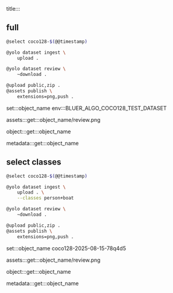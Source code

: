 title:::

## full

```bash
@select coco128-$(@@timestamp)

@yolo dataset ingest \
    upload .

@yolo dataset review \
	~download .

@upload public,zip .
@assets publish \
    extensions=png,push .
```

set:::object_name env:::BLUER_ALGO_COCO128_TEST_DATASET

assets:::get:::object_name/review.png

object:::get:::object_name

metadata:::get:::object_name

## select classes

```bash
@select coco128-$(@@timestamp)

@yolo dataset ingest \
    upload . \
    --classes person+boat

@yolo dataset review \
	~download .

@upload public,zip .
@assets publish \
    extensions=png,push .
```

set:::object_name coco128-2025-08-15-78q4d5

assets:::get:::object_name/review.png

object:::get:::object_name

metadata:::get:::object_name